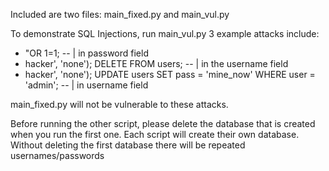Included are two files: main_fixed.py and main_vul.py

To demonstrate SQL Injections, run main_vul.py
3 example attacks include:
- "OR 1=1; -- | in password field 
- hacker', 'none'); DELETE FROM users; -- | in the username field
- hacker', 'none'); UPDATE users SET pass = 'mine_now' WHERE user = 'admin'; -- | in username field

main_fixed.py will not be vulnerable to these attacks. 

Before running the other script, please delete the database that is created when you run the first one. Each script will create their own database. Without deleting the first database there will be repeated usernames/passwords

